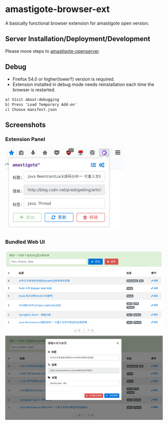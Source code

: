 # amastigote-browser-ext

A basically functional browser extension for amastigote open version.

## Server Installation/Deployment/Development

Please move steps to [amastigote-openserver](https://github.com/amastigote/amastigote-openserver).

## Debug

- Firefox 54.0 or higher(lower?) version is required.
- Extension installed in debug mode needs reinstallation each time the browser is restarted.
```
a) Visit about:debugging
b) Press 'Load Temporary Add-on'
c) Choose manifest.json
```

## Screenshots
### Extension Panel
![](https://github.com/amastigote/amastigote-browser-ext/blob/master/art/ext-panel.png)

### Bundled Web UI
![](https://github.com/amastigote/amastigote-browser-ext/blob/master/art/page.png)
![](https://github.com/amastigote/amastigote-browser-ext/blob/master/art/page-edit.png)
